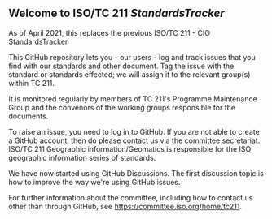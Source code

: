 ## Welcome to ISO/TC 211 _StandardsTracker_
As of April 2021, this replaces the previous ISO/TC 211 - CIO StandardsTracker

This GitHub repository lets you - our users - log and track issues that you find with our standards and other document. Tag the issue with the standard or standards effected; we will assign it to the relevant group(s) within TC 211.

It is monitored regularly by members of TC 211's Programme Maintenance Group and the convenors of the working groups responsible for the documents.

To raise an issue, you need to log in to GitHub. If you are not able to create a GitHub account, then do please contact us via the committee secretariat.
ISO/TC 211 Geographic information/Geomatics is responsible for the ISO geographic information series of standards. 

We have now started using GitHub Discussions. The first discussion topic is how to improve the way we're using GitHub issues.

For further information about the committee, including how to contact us other than through GitHub, see https://committee.iso.org/home/tc211.
